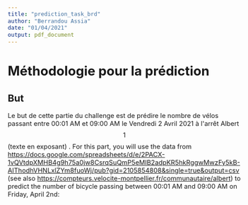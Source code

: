 ```yaml
---
title: "prediction_task_brd"
author: "Berrandou Assia"
date: "01/04/2021"
output: pdf_document
---
```


<style type="text/css">
  body{
  font-size: 11pt;
}
</style>

# Méthodologie pour la prédiction

## But 

Le but de cette partie du challenge est de prédire le nombre de vélos passant entre 00:01 AM et 09:00 AM le Vendredi 2 Avril 2021 à l'arrêt Albert $$1$$ (texte en exposant) .
For this part, you will use the data from https://docs.google.com/spreadsheets/d/e/2PACX-1vQVtdpXMHB4g9h75a0jw8CsrqSuQmP5eMIB2adpKR5hkRggwMwzFy5kB-AIThodhVHNLxlZYm8fuoWj/pub?gid=2105854808&single=true&output=csv (see also https://compteurs.velocite-montpellier.fr/communautaire/albert) to predict the number of bicycle passing between 00:01 AM and 09:00 AM on Friday, April 2nd:

